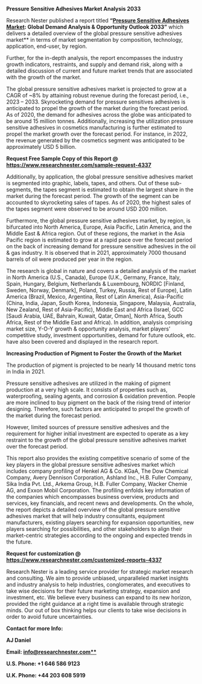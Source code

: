 ﻿**Pressure Sensitive Adhesives Market Analysis 2033**

Research Nester published a report titled **“[Pressure Sensitive Adhesives Market](https://www.researchnester.com/reports/pressure-sensitive-adhesives-market/4337): Global Demand Analysis & Opportunity Outlook 2033”** which delivers a detailed overview of the global pressure sensitive adhesives market** in terms of market segmentation by composition, technology, application, end-user, by region. 

Further, for the in-depth analysis, the report encompasses the industry growth indicators, restraints, and supply and demand risk, along with a detailed discussion of current and future market trends that are associated with the growth of the market.

The global pressure sensitive adhesives market is projected to grow at a CAGR of ~8% by attaining robust revenue during the forecast period, i.e., 2023 – 2033. Skyrocketing demand for pressure sensitives adhesives is anticipated to propel the growth of the market during the forecast period. As of 2020, the demand for adhesives across the globe was anticipated to be around 15 million tonnes. Additionally, increasing the utilization pressure sensitive adhesives in cosmetics manufacturing is further estimated to propel the market growth over the forecast period. For instance, in 2022, the revenue generated by the cosmetics segment was anticipated to be approximately USD 5 billion. 

**Request Free Sample Copy of this Report @ <https://www.researchnester.com/sample-request-4337>** 

Additionally, by application, the global pressure sensitive adhesives market is segmented into graphic, labels, tapes, and others. Out of these sub-segments, the tapes segment is estimated to obtain the largest share in the market during the forecast period. The growth of the segment can be accounted to skyrocketing sales of tapes. As of 2020, the highest sales of the tapes segment were observed to be around USD 200 million.  

Furthermore, the global pressure sensitive adhesives market, by region, is bifurcated into North America, Europe, Asia Pacific, Latin America, and the Middle East & Africa region. Out of these regions, the market in the Asia Pacific region is estimated to grow at a rapid pace over the forecast period on the back of increasing demand for pressure sensitive adhesives in the oil & gas industry. It is observed that in 2021, approximately 7000 thousand barrels of oil were produced per year in the region. 

The research is global in nature and covers a detailed analysis of the market in North America (U.S., Canada), Europe (U.K., Germany, France, Italy, Spain, Hungary, Belgium, Netherlands & Luxembourg, NORDIC [Finland, Sweden, Norway, Denmark], Poland, Turkey, Russia, Rest of Europe), Latin America (Brazil, Mexico, Argentina, Rest of Latin America), Asia-Pacific (China, India, Japan, South Korea, Indonesia, Singapore, Malaysia, Australia, New Zealand, Rest of Asia-Pacific), Middle East and Africa (Israel, GCC [Saudi Arabia, UAE, Bahrain, Kuwait, Qatar, Oman], North Africa, South Africa, Rest of the Middle East and Africa). In addition, analysis comprising market size, Y-O-Y growth & opportunity analysis, market players’ competitive study, investment opportunities, demand for future outlook, etc. have also been covered and displayed in the research report.

**Increasing Production of Pigment to Foster the Growth of the Market**

The production of pigment is projected to be nearly 14 thousand metric tons in India in 2021. 

Pressure sensitive adhesives are utilized in the making of pigment production at a very high scale. It consists of properties such as, waterproofing, sealing agents, and corrosion & oxidation prevention. People are more inclined to buy pigment on the back of the rising trend of interior designing. Therefore, such factors are anticipated to propel the growth of the market during the forecast period. 

However, limited sources of pressure sensitive adhesives and the requirement for higher initial investment are expected to operate as a key restraint to the growth of the global pressure sensitive adhesives market over the forecast period. 

This report also provides the existing competitive scenario of some of the key players in the global pressure sensitive adhesives market which includes company profiling of Henkel AG & Co. KGaA<a name="_hlk107320902"></a>, The Dow Chemical Company, Avery Dennison Corporation, Ashland Inc., H.B. Fuller Company, Sika India Pvt. Ltd., Arkema Group, H.B. Fuller Company, Wacker Chemie AG, and Exxon Mobil Corporation. The profiling enfolds key information of the companies which encompasses business overview, products and services, key financials, and recent news and developments. On the whole, the report depicts a detailed overview of the global pressure sensitive adhesives market that will help industry consultants, equipment manufacturers, existing players searching for expansion opportunities, new players searching for possibilities, and other stakeholders to align their market-centric strategies according to the ongoing and expected trends in the future.   

**Request for customization @ <https://www.researchnester.com/customized-reports-4337>**     

Research Nester is a leading service provider for strategic market research and consulting. We aim to provide unbiased, unparalleled market insights and industry analysis to help industries, conglomerates, and executives to take wise decisions for their future marketing strategy, expansion and investment, etc. We believe every business can expand to its new horizon, provided the right guidance at a right time is available through strategic minds. Our out of box thinking helps our clients to take wise decisions in order to avoid future uncertainties.

**Contact for more Info:**

**AJ Daniel**

**Email: [info@researchnester.com**](mailto:info@researchnester.com)**

**U.S. Phone: +1 646 586 9123** 

**U.K. Phone: +44 203 608 5919**


